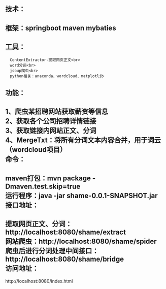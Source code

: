 技术：<br>
----
  框架：springboot maven  mybaties  <br>
  ----
  工具：<br>
  ----
      ContentExtractor-提取网页正文<br>
      word分词<br>
      jsoup爬虫<br>
      python相关：anaconda、wordcloud、matplotlib
功能：<br>
----
  1、爬虫某招聘网站获取薪资等信息<br>
  2、获取各个公司招聘详情链接<br>
  3、获取链接内网站正文、分词<br>
  4、MergeTxt：将所有分词文本内容合并，用于词云（wordcloud项目）<br>
命令：<br>
----
  maven打包：mvn package -Dmaven.test.skip=true  <br>
  运行程序：java -jar shame-0.0.1-SNAPSHOT.jar<br>
接口地址：<br>
------
  提取网页正文、分词：http://localhost:8080/shame/extract<br>
  网站爬虫：http://localhost:8080/shame/spider<br>
  爬虫后进行分词处理中间接口：http://localhost:8080/shame/bridge<br>
访问地址：<br>
------
http://localhost:8080/index.html
  
